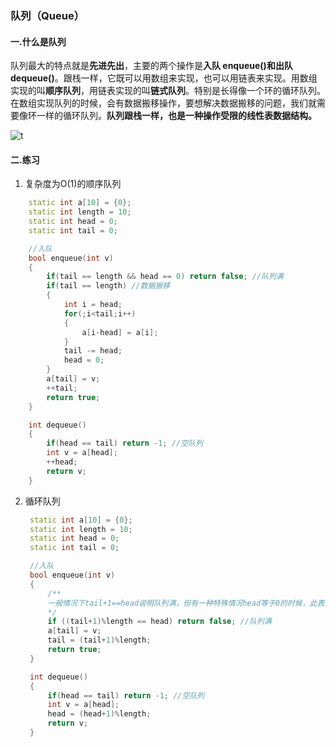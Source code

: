 ### 队列（Queue）

#### 一.什么是队列
队列最大的特点就是**先进先出**，主要的两个操作是**入队 enqueue()**和**出队 dequeue()**。跟栈一样，它既可以用数组来实现，也可以用链表来实现。用数组实现的叫**顺序队列**，用链表实现的叫**链式队列**。特别是长得像一个环的循环队列。在数组实现队列的时候，会有数据搬移操作，要想解决数据搬移的问题，我们就需要像环一样的循环队列。**队列跟栈一样，也是一种操作受限的线性表数据结构。**

![t](https://static001.geekbang.org/resource/image/9e/3e/9eca53f9b557b1213c5d94b94e9dce3e.jpg)


#### 二.练习
1. 复杂度为O(1)的顺序队列
```c++
    static int a[10] = {0};
    static int length = 10;
    static int head = 0;
    static int tail = 0;

    //入队
    bool enqueue(int v)
    {
        if(tail == length && head == 0) return false; //队列满
        if(tail == length) //数据搬移
        {
            int i = head;
            for(;i<tail;i++)
            {
                a[i-head] = a[i];
            }
            tail -= head;
            head = 0;
        }
        a[tail] = v;
        ++tail;
        return true;
    }

    int dequeue()
    {
        if(head == tail) return -1; //空队列
        int v = a[head];
        ++head;
        return v;
    }
```
2. 循环队列
   ```c++
    static int a[10] = {0};
    static int length = 10;
    static int head = 0;
    static int tail = 0;

    //入队
    bool enqueue(int v)
    {
        /**
        一般情况下tail+1==head说明队列满，但有一种特殊情况head等于0的时候，此表达式就不成立，所以取模判断
        */
        if ((tail+1)%length == head) return false; //队列满
        a[tail] = v;
        tail = (tail+1)%length;
        return true;
    }

    int dequeue()
    {
        if(head == tail) return -1; //空队列
        int v = a[head];
        head = (head+1)%length;
        return v;
    }
   ```